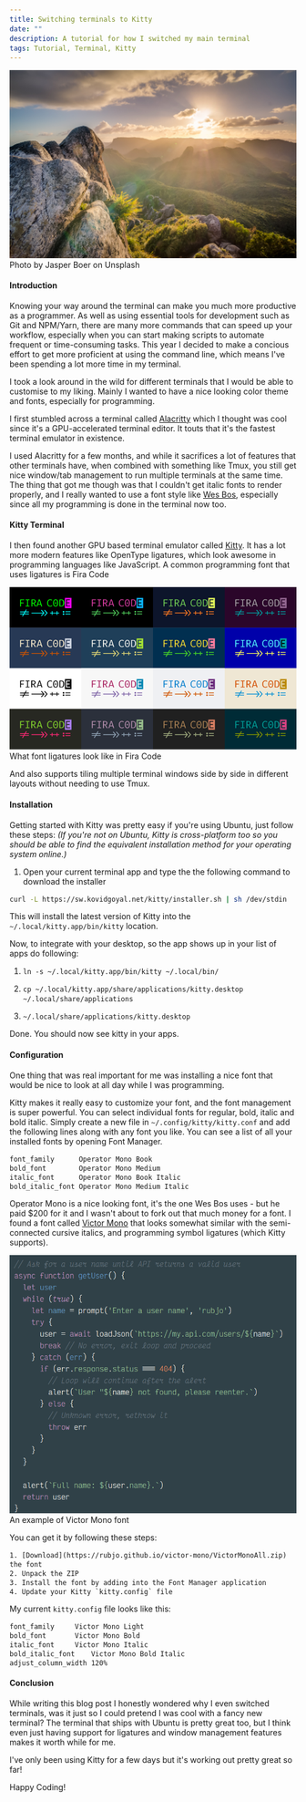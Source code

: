 ```yaml
---
title: Switching terminals to Kitty
date: ""
description: A tutorial for how I switched my main terminal
tags: Tutorial, Terminal, Kitty
---
```


![sunrise](./jasper-boer-1fUu0dratoM-unsplash.jpg)
Photo by Jasper Boer on Unsplash

#### Introduction

Knowing your way around the terminal can make you much more productive as a programmer.
As well as using essential tools for development such as Git and NPM/Yarn, there
are many more commands that can speed up your workflow, especially when you can
start making scripts to automate frequent or time-consuming tasks. This year I
decided to make a concious effort to get more proficient at using the command line,
which means I've been spending a lot more time in my terminal.

I took a look around in the wild for different terminals that I would be able to
customise to my liking. Mainly I wanted to have a nice looking color theme
and fonts, especially for programming.

I first stumbled across a terminal called [Alacritty](https://github.com/alacritty/alacritty)
which I thought was cool since it's a GPU-accelerated terminal editor. It touts that
it's the fastest terminal emulator in existence.

I used Alacritty for a few months, and while it sacrifices a lot of features that
other terminals have, when combined with something like Tmux, you still get nice
window/tab management to run multiple terminals at the same time. The thing that
got me though was that I couldn't get italic fonts to render properly, and I really
wanted to use a font style like [Wes Bos](https://wesbos.com/uses/), especially
since all my programming is done in the terminal now too.

#### Kitty Terminal

I then found another GPU based terminal emulator called [Kitty](https://sw.kovidgoyal.net/kitty/).
It has a lot more modern features like OpenType ligatures, which look awesome in
programming languages like JavaScript. A common programming font that uses ligatures
is Fira Code

![Font Ligatures](./fira_code_ligatures.png)
What font ligatures look like in Fira Code

And also supports tiling multiple terminal windows side by side in different layouts
without needing to use Tmux.

#### Installation

Getting started with Kitty was pretty easy if you're using Ubuntu, just follow these steps:
_(If you're not on Ubuntu, Kitty is cross-platform too so you should be able to
find the equivalent installation method for your operating system online.)_

1. Open your current terminal app and type the the following command to download
the installer

```bash
curl -L https://sw.kovidgoyal.net/kitty/installer.sh | sh /dev/stdin
```

This will install the latest version of Kitty into the `~/.local/kitty.app/bin/kitty`
location.

Now, to integrate with your desktop, so the app shows up in your list of apps do
following:

1. `ln -s ~/.local/kitty.app/bin/kitty ~/.local/bin/`

2. `cp ~/.local/kitty.app/share/applications/kitty.desktop ~/.local/share/applications`

3. `~/.local/share/applications/kitty.desktop`

Done. You should now see kitty in your apps.

#### Configuration

One thing that was real important for me was installing a nice font that would
be nice to look at all day while I was programming.

Kitty makes it really easy to customize your font, and the font management
is super powerful. You can select individual fonts for regular, bold, italic and
bold italic. Simply create a new file in `~/.config/kitty/kitty.conf` and add
the following lines along with any font you like. You can see a list of all your
installed fonts by opening Font Manager.

```
font_family      Operator Mono Book
bold_font        Operator Mono Medium
italic_font      Operator Mono Book Italic
bold_italic_font Operator Mono Medium Italic
```

Operator Mono is a nice looking font, it's the one Wes Bos uses - but he paid
$200 for it and I wasn't about to fork out that much money for a font. I found
a font called [Victor Mono](https://rubjo.github.io/victor-mono/) that looks
somewhat similar with the semi-connected cursive italics, and programming symbol
ligatures (which Kitty supports).

![Victor Mono font example](./victor_mono_font.png)
An example of Victor Mono font

You can get it by following these steps:

```
1. [Download](https://rubjo.github.io/victor-mono/VictorMonoAll.zip) the font
2. Unpack the ZIP
3. Install the font by adding into the Font Manager application
4. Update your Kitty `kitty.config` file
```

My current `kitty.config` file looks like this:

```
font_family		Victor Mono Light
bold_font		Victor Mono Bold
italic_font		Victor Mono Italic
bold_italic_font	Victor Mono Bold Italic
adjust_column_width	120%
```

#### Conclusion

While writing this blog post I honestly wondered why I even switched
terminals, was it just so I could pretend I was cool with a fancy new
terminal? The terminal that ships with Ubuntu is pretty great too, but
I think even just having support for ligatures and window management
features makes it worth while for me.

I've only been using Kitty for a few days but it's working out pretty
great so far!

Happy Coding!
